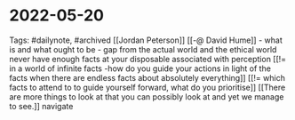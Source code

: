 # 2022-05-20
Tags: #dailynote, #archived 
[[Jordan Peterson]]
[[-@ David Hume]] - what is and what ought to be - gap from the actual world and the ethical world
never have enough facts at your disposable 
associated with perception
[[!= in a world of infinite facts -how do you guide your actions in light of the facts when there are endless facts about absolutely everything]]
[[!= which facts to attend to to guide yourself forward, what do you prioritise]]
[[There are more things to look at that you can possibly look at and yet we manage to see.]]
navigate
